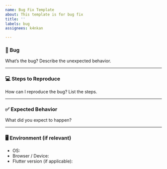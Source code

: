 ```yaml
---
name: Bug Fix Template
about: This template is for bug fix
title: ''
labels: bug
assignees: k4nkan

---
```


### 🐞 Bug
What’s the bug? Describe the unexpected behavior.

---

### 💻 Steps to Reproduce
How can I reproduce the bug? List the steps.

---

### ✅ Expected Behavior
What did you expect to happen?

---

### 🖥️ Environment (if relevant)
- OS:
- Browser / Device:
- Flutter version (if applicable):
